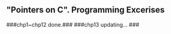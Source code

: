  "Pointers on C". Programming Excerises
---------------------------------------

###chp1~chp12 done.###
###chp13 updating... ###
